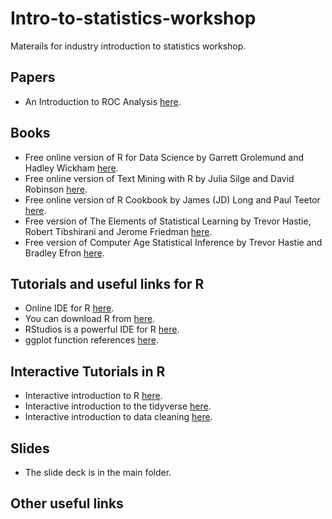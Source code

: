# Intro-to-statistics-workshop
Materails for industry introduction to statistics workshop.

## Papers

- An Introduction to ROC Analysis [here](http://people.inf.elte.hu/kiss/11dwhdm/roc.pdf). 

## Books

- Free online version of R for Data Science by Garrett Grolemund and Hadley Wickham [here](https://r4ds.had.co.nz/).
- Free online version of Text Mining with R by Julia Silge and David Robinson [here](https://www.tidytextmining.com/).
- Free online version of R Cookbook by James (JD) Long and Paul Teetor [here](https://rc2e.com/).
- Free version of The Elements of Statistical Learning by Trevor Hastie, Robert Tibshirani and Jerome Friedman [here](https://www.google.com/url?sa=t&rct=j&q=&esrc=s&source=web&cd=2&cad=rja&uact=8&ved=2ahUKEwja_NKliojmAhXznFwKHYU-DAgQFjABegQIBBAC&url=https%3A%2F%2Fweb.stanford.edu%2F~hastie%2FPapers%2FESLII.pdf&usg=AOvVaw25QCy16hNG1RTjwQm4qzz8).
- Free version of Computer Age Statistical Inference by Trevor Hastie and Bradley Efron [here](https://www.google.com/url?sa=t&rct=j&q=&esrc=s&source=web&cd=3&cad=rja&uact=8&ved=2ahUKEwiG2rbKiYjmAhWoQkEAHXm-CPEQFjACegQIBBAC&url=https%3A%2F%2Fweb.stanford.edu%2F~hastie%2FCASI_files%2FPDF%2Fcasi.pdf&usg=AOvVaw35RkePmQDVbV9mFQfiCn73).
<!--- - Old version of Networks by Mark Newman [here]() --->

## Tutorials and useful links for R

- Online IDE for R [here](https://rstudio.cloud).
- You can download R from [here](https://www.r-project.org/).
- RStudios is a powerful IDE for R [here](https://rstudio.com/products/rstudio/download/).
- ggplot function references [here](https://ggplot2.tidyverse.org/reference/).

## Interactive Tutorials in R

- Interactive introduction to R [here]( https://davidjpos.shinyapps.io/section_1_basics_of_r/).
- Interactive introduction to the tidyverse [here](https://davidjpos.shinyapps.io/section_2_basics_of_tidyverse/).
- Interactive introduction to data cleaning [here](https://davidjpos.shinyapps.io/section_3_credit_default/).

## Slides

- The slide deck is in the main folder.

## Other useful links

